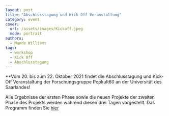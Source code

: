 ```yaml
---
layout: post
title: "Abschlusstagung und Kick Off Veranstaltung"
category: event
cover:
  url: /assets/images/Kickoff.jpeg
  mode: portrait
authors:
  - Maude Williams
tags:
  - workshop
  - Kick Off
  - Abschlusstagung
---
```


**Vom 20. bis zum 22. Oktober 2021 findet die Abschlusstagung und Kick-Off Veranstaltung der Forschungsgruppe Popkult60 an der Universität des Saarlandes!

<!-- more -->

Alle Ergebnisse der ersten Phase sowie die neuen Projekte der zweiten Phase des Projekts werden während diesen drei Tagen vorgestellt. Das Programm finden Sie [hier](../assets/pdf/Flyer-abschlusstagung-Gruppe.pdf)
